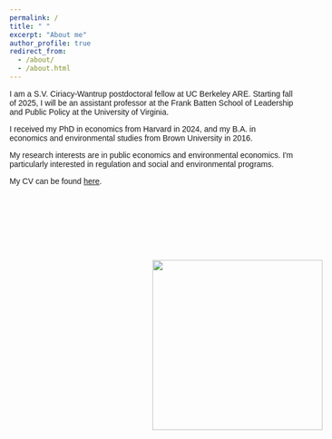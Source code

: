 ```yaml
---
permalink: /
title: " "
excerpt: "About me"
author_profile: true
redirect_from: 
  - /about/
  - /about.html
---
```


<p style="font-family:Arial"> I am a S.V. Ciriacy-Wantrup postdoctoral fellow at UC Berkeley ARE. Starting fall of 2025, I will be an assistant professor at the Frank Batten School of Leadership and Public Policy at the University of Virginia.</p>

<p style="font-family:Arial"> I received my PhD in economics from Harvard in 2024, and my B.A. in economics and environmental studies from Brown University in 2016.</p>

<p style="font-family:Arial"> My research interests are in public economics and environmental economics. I'm particularly interested in regulation and social and environmental programs.</p>

<p style="font-family:Arial"> My CV can be found <a href="http://jenna-anders.github.io/files/Anders_CV_2024.pdf" target="_blank">here</a>.

</p>

<br>

<div id="slideshow" style="text-align:center; margin-top:100px;">
  <img class="slide" src="images/fortwitter.jpeg" style="width:300px; height:auto; position:absolute; opacity:1; transition: opacity 1s;">
  <img class="slide" src="images/bird.jpeg" style="width:300px; height:auto; position:absolute; opacity:0; transition: opacity 1s;">
  <img class="slide" src="images/yosemite.jpeg" style="width:300px; height:auto; position:absolute; opacity:0; transition: opacity 1s;">
</div>

<script>
  const slides = document.querySelectorAll('#slideshow .slide');
  let current = 0;

  setInterval(() => {
    slides[current].style.opacity = 0;
    current = (current + 1) % slides.length;
    slides[current].style.opacity = 1;
  }, 5000);
</script>

<br>

